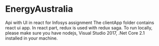 # EnergyAustralia
Api with UI in react for Infosys assignment
The clientApp folder contains react ui app. In react part, redux is used with redux saga.
To run locally, please make sure you have nodejs, Visual Studio 2017, .Net Core 2.1 installed in your machine.
